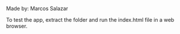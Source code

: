 Made by: Marcos Salazar

To test the app, extract the folder and run the index.html file in a web browser.
